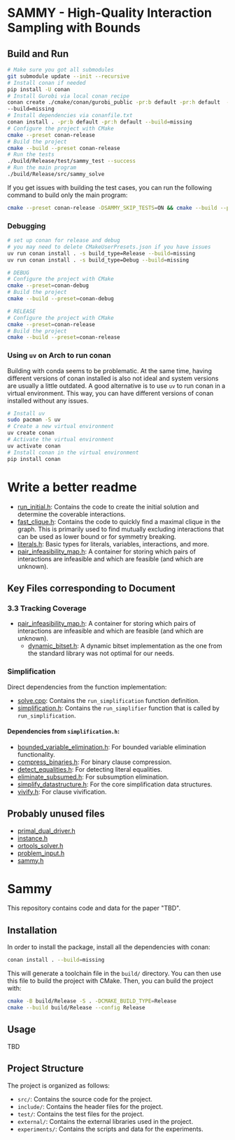 # SAMMY - High-Quality Interaction Sampling with Bounds

## Build and Run

```bash
# Make sure you got all submodules
git submodule update --init --recursive
# Install conan if needed
pip install -U conan
# Install Gurobi via local conan recipe
conan create ./cmake/conan/gurobi_public -pr:b default -pr:h default  -s build_type=Release 
--build=missing
# Install dependencies via conanfile.txt
conan install . -pr:b default -pr:h default --build=missing
# Configure the project with CMake
cmake --preset conan-release
# Build the project
cmake --build --preset conan-release
# Run the tests
./build/Release/test/sammy_test --success
# Run the main program
./build/Release/src/sammy_solve
```

If you get issues with building the test cases, you can run the following command to build only the main program:

```bash
cmake --preset conan-release -DSAMMY_SKIP_TESTS=ON && cmake --build --preset conan-release     
```

### Debugging

```bash
# set up conan for release and debug
# you may need to delete CMakeUserPresets.json if you have issues
uv run conan install . -s build_type=Release --build=missing
uv run conan install . -s build_type=Debug --build=missing   

# DEBUG
# Configure the project with CMake
cmake --preset=conan-debug 
# Build the project
cmake --build --preset=conan-debug

# RELEASE
# Configure the project with CMake
cmake --preset=conan-release
# Build the project
cmake --build --preset=conan-release
```

### Using `uv` on Arch to run conan

Building with conda seems to be problematic. At the same time, having different versions of conan installed is also not ideal and system versions are usually a little outdated.
A good alternative is to use `uv` to run conan in a virtual environment. This way, you can have different versions of conan installed without any issues.

```bash
# Install uv
sudo pacman -S uv
# Create a new virtual environment
uv create conan
# Activate the virtual environment
uv activate conan
# Install conan in the virtual environment
pip install conan
```

# Write a better readme

* [run_initial.h](./include/sammy/run_initial.h): Contains the code to create the initial solution and determine the coverable interactions.
* [fast_clique.h](./include/sammy/fast_clique.h): Contains the code to quickly find a maximal clique in the graph. This is primarily used to find mutually excluding interactions that can be used as lower bound or for symmetry breaking.
* [literals.h](./include/sammy/literals.h): Basic types for literals, variables, interactions, and more.
* [pair_infeasibility_map.h](./include/sammy/pair_infeasibility_map.h): A container for storing which pairs of interactions are infeasible and which are feasible (and which are unknown).

## Key Files corresponding to Document

### 3.3 Tracking Coverage

* [pair_infeasibility_map.h](./include/sammy/pair_infeasibility_map.h): A container for storing which pairs of interactions are infeasible and which are feasible (and which are unknown).
    * [dynamic_bitset.h](./include/sammy/dynamic_bitset.h): A dynamic bitset implementation as the one from the standard library was not optimal for our needs.


### Simplification

Direct dependencies from the function implementation:
* [solve.cpp](./src/sammy/solve.cpp): Contains the `run_simplification` function definition.
* [simplification.h](./include/sammy/simplification.h): Contains the `run_simplifier` function that is called by `run_simplification`.

#### Dependencies from `simplification.h`:

* [bounded_variable_elimination.h](./include/sammy/bounded_variable_elimination.h): For bounded variable elimination functionality.
* [compress_binaries.h](./include/sammy/compress_binaries.h): For binary clause compression.
* [detect_equalities.h](./include/sammy/detect_equalities.h): For detecting literal equalities.
* [eliminate_subsumed.h](./include/sammy/eliminate_subsumed.h): For subsumption elimination.
* [simplify_datastructure.h](./include/sammy/simplify_datastructure.h): For the core simplification data structures.
* [vivify.h](./include/sammy/vivify.h): For clause vivification.

## Probably unused files

* [primal_dual_driver.h](./include/sammy/primal_dual_driver.h)
* [instance.h](./include/sammy/instance.h)
* [ortools_solver.h](./include/sammy/ortools_solver.h)
* [problem_input.h](./include/sammy/problem_input.h)
* [sammy.h](./include/sammy/sammy.h)
# Sammy

This repository contains code and data for the paper "TBD".

## Installation

In order to install the package, install all the dependencies with conan:

```bash
conan install . --build=missing
```

This will generate a toolchain file in the `build/` directory. 
You can then use this file to build the project with CMake.
Then, you can build the project with:

```bash
cmake -B build/Release -S . -DCMAKE_BUILD_TYPE=Release
cmake --build build/Release --config Release
```

## Usage
TBD

## Project Structure

The project is organized as follows:

* `src/`: Contains the source code for the project.
* `include/`: Contains the header files for the project.
* `test/`: Contains the test files for the project.
* `external/`: Contains the external libraries used in the project.
* `experiments/`: Contains the scripts and data for the experiments.
